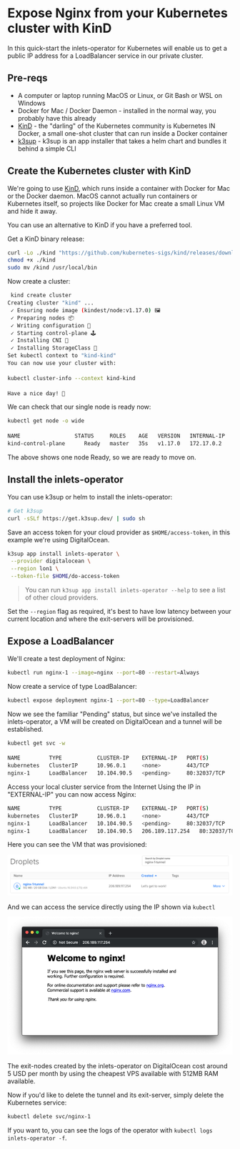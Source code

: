 # Expose Nginx from your Kubernetes cluster with KinD

In this quick-start the inlets-operator for Kubernetes will enable us to get a public IP address for a LoadBalancer service in our private cluster.

## Pre-reqs

* A computer or laptop running MacOS or Linux, or Git Bash or WSL on Windows
* Docker for Mac / Docker Daemon - installed in the normal way, you probably have this already
* [KinD](https://github.com/kubernetes-sigs/kind) - the "darling" of the Kubernetes community is Kubernetes IN Docker, a small one-shot cluster that can run inside a Docker container
* [k3sup](https://github.com/alexellis/k3sup) - k3sup is an app installer that takes a helm chart and bundles it behind a simple CLI

## Create the Kubernetes cluster with KinD

We're going to use [KinD](https://github.com/kubernetes-sigs/kind), which runs inside a container with Docker for Mac or the Docker daemon. MacOS cannot actually run containers or Kubernetes itself, so projects like Docker for Mac create a small Linux VM and hide it away.

You can use an alternative to KinD if you have a preferred tool.

Get a KinD binary release:

```bash
curl -Lo ./kind "https://github.com/kubernetes-sigs/kind/releases/download/v0.7.0/kind-$(uname)-amd64"
chmod +x ./kind
sudo mv /kind /usr/local/bin
```

Now create a cluster:

```bash
 kind create cluster
Creating cluster "kind" ...
 ✓ Ensuring node image (kindest/node:v1.17.0) 🖼
 ✓ Preparing nodes 📦  
 ✓ Writing configuration 📜 
 ✓ Starting control-plane 🕹️ 
 ✓ Installing CNI 🔌 
 ✓ Installing StorageClass 💾 
Set kubectl context to "kind-kind"
You can now use your cluster with:

kubectl cluster-info --context kind-kind

Have a nice day! 👋
```

We can check that our single node is ready now:

```bash
kubectl get node -o wide

NAME                 STATUS     ROLES    AGE   VERSION   INTERNAL-IP   EXTERNAL-IP   OS-IMAGE       KERNEL-VERSION     CONTAINER-RUNTIME
kind-control-plane      Ready   master   35s   v1.17.0   172.17.0.2    <none>        Ubuntu 19.10   5.3.0-26-generic   containerd://1.3.2
```

The above shows one node Ready, so we are ready to move on.

## Install the inlets-operator

You can use k3sup or helm to install the inlets-operator:

```bash
# Get k3sup
curl -sSLf https://get.k3sup.dev/ | sudo sh
```

Save an access token for your cloud provider as `$HOME/access-token`, in this example we're using DigitalOcean.

```bash
k3sup app install inlets-operator \
 --provider digitalocean \
 --region lon1 \
 --token-file $HOME/do-access-token
```

> You can run `k3sup app install inlets-operator --help` to see a list of other cloud providers.

Set the `--region` flag as required, it's best to have low latency between your current location and where the exit-servers will be provisioned.

## Expose a LoadBalancer

We'll create a test deployment of Nginx:

```bash
kubectl run nginx-1 --image=nginx --port=80 --restart=Always
```

Now create a service of type LoadBalancer:

```bash
kubectl expose deployment nginx-1 --port=80 --type=LoadBalancer
```

Now we see the familiar "Pending" status, but since we've installed the inlets-operator, a VM will be created on DigitalOcean and a tunnel will be established.

```bash
kubectl get svc -w

NAME         TYPE           CLUSTER-IP    EXTERNAL-IP   PORT(S)        AGE
kubernetes   ClusterIP      10.96.0.1     <none>        443/TCP        2m25s
nginx-1      LoadBalancer   10.104.90.5   <pending>     80:32037/TCP   1s
```

Access your local cluster service from the Internet
Using the IP in "EXTERNAL-IP" you can now access Nginx:

```bash
NAME         TYPE           CLUSTER-IP    EXTERNAL-IP   PORT(S)        AGE
kubernetes   ClusterIP      10.96.0.1     <none>        443/TCP        4m34s
nginx-1      LoadBalancer   10.104.90.5   <pending>     80:32037/TCP   2m10s
nginx-1      LoadBalancer   10.104.90.5   206.189.117.254   80:32037/TCP   2m36s
```

Here you can see the VM that was provisioned:

![Droplet with public IP](../images/do-dash-droplet.png)

And we can access the service directly using the IP shown via `kubectl`

![Nginx on DigitalOcean](../images/do-nginx.png)

The exit-nodes created by the inlets-operator on DigitalOcean cost around 5 USD per month by using the cheapest VPS available with 512MB RAM available.

Now if you'd like to delete the tunnel and its exit-server, simply delete the Kubernetes service:

```bash
kubectl delete svc/nginx-1
```

If you want to, you can see the logs of the operator with `kubectl logs inlets-operator -f`.

